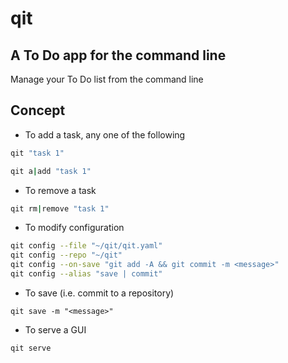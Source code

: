 # qit

## A To Do app for the command line

Manage your To Do list from the command line

## Concept

- To add a task, any one of the following

```bash
qit "task 1"
```

```bash
qit a|add "task 1"
```

- To remove a task

```bash
qit rm|remove "task 1"
```

- To modify configuration

```bash
qit config --file "~/qit/qit.yaml"
qit config --repo "~/qit"
qit config --on-save "git add -A && git commit -m <message>"
qit config --alias "save | commit"
```

- To save (i.e. commit to a repository)

```
qit save -m "<message>"
```

- To serve a GUI

```
qit serve
```
